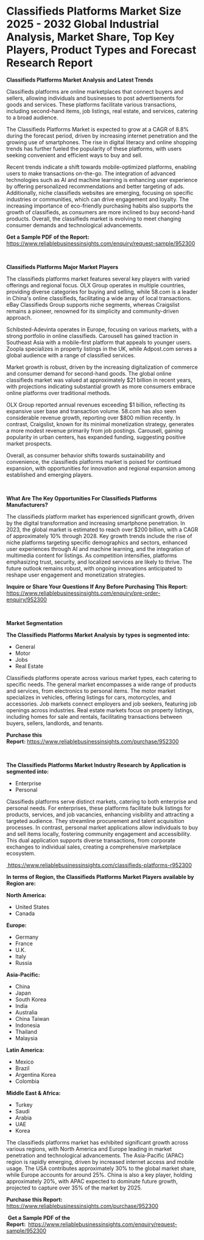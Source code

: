 <p><h1>Classifieds Platforms Market Size 2025 - 2032 Global Industrial Analysis, Market Share, Top Key Players, Product Types and Forecast Research Report</h1></p><p><strong>Classifieds Platforms Market Analysis and Latest Trends</strong></p>
<p><p>Classifieds platforms are online marketplaces that connect buyers and sellers, allowing individuals and businesses to post advertisements for goods and services. These platforms facilitate various transactions, including second-hand items, job listings, real estate, and services, catering to a broad audience.</p><p>The Classifieds Platforms Market is expected to grow at a CAGR of 8.8% during the forecast period, driven by increasing internet penetration and the growing use of smartphones. The rise in digital literacy and online shopping trends has further fueled the popularity of these platforms, with users seeking convenient and efficient ways to buy and sell.</p><p>Recent trends indicate a shift towards mobile-optimized platforms, enabling users to make transactions on-the-go. The integration of advanced technologies such as AI and machine learning is enhancing user experience by offering personalized recommendations and better targeting of ads. Additionally, niche classifieds websites are emerging, focusing on specific industries or communities, which can drive engagement and loyalty. The increasing importance of eco-friendly purchasing habits also supports the growth of classifieds, as consumers are more inclined to buy second-hand products. Overall, the classifieds market is evolving to meet changing consumer demands and technological advancements.</p></p>
<p><strong>Get a Sample PDF of the Report:&nbsp;</strong> <a href="https://www.reliablebusinessinsights.com/enquiry/request-sample/952300?utm_campaign=2747&utm_medium=2&utm_source=Github&utm_content=ia&utm_term=17042025&utm_id=classifieds-platforms">https://www.reliablebusinessinsights.com/enquiry/request-sample/952300</a></p>
<p>&nbsp;</p>
<p><strong>Classifieds Platforms Major Market Players</strong></p>
<p><p>The classifieds platforms market features several key players with varied offerings and regional focus. OLX Group operates in multiple countries, providing diverse categories for buying and selling, while 58.com is a leader in China's online classifieds, facilitating a wide array of local transactions. eBay Classifieds Group supports niche segments, whereas Craigslist remains a pioneer, renowned for its simplicity and community-driven approach.</p><p>Schibsted-Adevinta operates in Europe, focusing on various markets, with a strong portfolio in online classifieds. Carousell has gained traction in Southeast Asia with a mobile-first platform that appeals to younger users. Zoopla specializes in property listings in the UK, while Adpost.com serves a global audience with a range of classified services.</p><p>Market growth is robust, driven by the increasing digitalization of commerce and consumer demand for second-hand goods. The global online classifieds market was valued at approximately $21 billion in recent years, with projections indicating substantial growth as more consumers embrace online platforms over traditional methods.</p><p>OLX Group reported annual revenues exceeding $1 billion, reflecting its expansive user base and transaction volume. 58.com has also seen considerable revenue growth, reporting over $800 million recently. In contrast, Craigslist, known for its minimal monetization strategy, generates a more modest revenue primarily from job postings. Carousell, gaining popularity in urban centers, has expanded funding, suggesting positive market prospects.</p><p>Overall, as consumer behavior shifts towards sustainability and convenience, the classifieds platforms market is poised for continued expansion, with opportunities for innovation and regional expansion among established and emerging players.</p></p>
<p>&nbsp;</p>
<p><strong>What Are The Key Opportunities For Classifieds Platforms Manufacturers?</strong></p>
<p><p>The classifieds platform market has experienced significant growth, driven by the digital transformation and increasing smartphone penetration. In 2023, the global market is estimated to reach over $200 billion, with a CAGR of approximately 10% through 2028. Key growth trends include the rise of niche platforms targeting specific demographics and sectors, enhanced user experiences through AI and machine learning, and the integration of multimedia content for listings. As competition intensifies, platforms emphasizing trust, security, and localized services are likely to thrive. The future outlook remains robust, with ongoing innovations anticipated to reshape user engagement and monetization strategies.</p></p>
<p><strong>Inquire or Share Your Questions If Any Before Purchasing This Report:</strong> <a href="https://www.reliablebusinessinsights.com/enquiry/pre-order-enquiry/952300?utm_campaign=2747&utm_medium=2&utm_source=Github&utm_content=ia&utm_term=17042025&utm_id=classifieds-platforms">https://www.reliablebusinessinsights.com/enquiry/pre-order-enquiry/952300</a></p>
<p>&nbsp;</p>
<p><strong>Market Segmentation</strong></p>
<p><strong>The Classifieds Platforms Market Analysis by types is segmented into:</strong></p>
<p><ul><li>General</li><li>Motor</li><li>Jobs</li><li>Real Estate</li></ul></p>
<p><p>Classifieds platforms operate across various market types, each catering to specific needs. The general market encompasses a wide range of products and services, from electronics to personal items. The motor market specializes in vehicles, offering listings for cars, motorcycles, and accessories. Job markets connect employers and job seekers, featuring job openings across industries. Real estate markets focus on property listings, including homes for sale and rentals, facilitating transactions between buyers, sellers, landlords, and tenants.</p></p>
<p><strong>Purchase this Report:&nbsp;</strong><a href="https://www.reliablebusinessinsights.com/purchase/952300?utm_campaign=2747&utm_medium=2&utm_source=Github&utm_content=ia&utm_term=17042025&utm_id=classifieds-platforms">https://www.reliablebusinessinsights.com/purchase/952300</a></p>
<p>&nbsp;</p>
<p><strong>The Classifieds Platforms Market Industry Research by Application is segmented into:</strong></p>
<p><ul><li>Enterprise</li><li>Personal</li></ul></p>
<p><p>Classifieds platforms serve distinct markets, catering to both enterprise and personal needs. For enterprises, these platforms facilitate bulk listings for products, services, and job vacancies, enhancing visibility and attracting a targeted audience. They streamline procurement and talent acquisition processes. In contrast, personal market applications allow individuals to buy and sell items locally, fostering community engagement and accessibility. This dual application supports diverse transactions, from corporate exchanges to individual sales, creating a comprehensive marketplace ecosystem.</p></p>
<p><a href="https://www.reliablebusinessinsights.com/classifieds-platforms-r952300?utm_campaign=2747&utm_medium=2&utm_source=Github&utm_content=ia&utm_term=17042025&utm_id=classifieds-platforms">&nbsp;https://www.reliablebusinessinsights.com/classifieds-platforms-r952300</a></p>
<p><strong>In terms of Region, the Classifieds Platforms Market Players available by Region are:</strong></p>
<p>
    <p> <strong> North America: </strong>
        <ul>
            <li>United States</li>
            <li>Canada</li>
        </ul>
        </p> 
    <p> <strong> Europe: </strong>
        <ul>
            <li>Germany</li>
            <li>France</li>
            <li>U.K.</li>
            <li>Italy</li>
            <li>Russia</li>
        </ul>
        </p> 
    <p> <strong> Asia-Pacific: </strong>
        <ul>
            <li>China</li>
            <li>Japan</li>
            <li>South Korea</li>
            <li>India</li>
            <li>Australia</li>
            <li>China Taiwan</li>
            <li>Indonesia</li>
            <li>Thailand</li>
            <li>Malaysia</li>
        </ul>
        </p> 
    <p> <strong> Latin America: </strong>
        <ul>
            <li>Mexico</li>
            <li>Brazil</li>
            <li>Argentina Korea</li>
            <li>Colombia</li>
        </ul>
        </p> 
    <p> <strong> Middle East & Africa: </strong>
        <ul>
            <li>Turkey</li>
            <li>Saudi</li>
            <li>Arabia</li>
            <li>UAE</li>
            <li>Korea</li>
        </ul>
    </p>
    </p>
<p><p>The classifieds platforms market has exhibited significant growth across various regions, with North America and Europe leading in market penetration and technological advancements. The Asia-Pacific (APAC) region is rapidly emerging, driven by increased internet access and mobile usage. The USA contributes approximately 30% to the global market share, while Europe accounts for around 25%. China is also a key player, holding approximately 20%, with APAC expected to dominate future growth, projected to capture over 35% of the market by 2025.</p></p>
<p><strong>Purchase this Report: </strong><a href="https://www.reliablebusinessinsights.com/purchase/952300?utm_campaign=2747&utm_medium=2&utm_source=Github&utm_content=ia&utm_term=17042025&utm_id=classifieds-platforms">https://www.reliablebusinessinsights.com/purchase/952300</a></p>
<p>&nbsp;<strong>Get a Sample PDF of the Report:&nbsp;&nbsp;</strong><a href="https://www.reliablebusinessinsights.com/enquiry/request-sample/952300?utm_campaign=2747&utm_medium=2&utm_source=Github&utm_content=ia&utm_term=17042025&utm_id=classifieds-platforms">https://www.reliablebusinessinsights.com/enquiry/request-sample/952300</a></p>
<p><strong></strong></p>
<p><p></p><p></p><p></p></p>